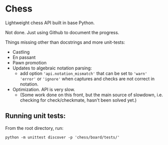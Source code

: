 # Chess

Lightweight chess API built in base Python.

Not done. Just using Github to document the progress.

Things missing other than docstrings and more unit-tests:

- Castling
- En passant
- Pawn promotion
- Updates to algebraic notation parsing:
  - add option `'api.notation_mismatch'` that can be set to `'warn'` `'error'` or `'ignore'` when captures and checks are not correct in notation.
- Optimization. API is very slow.
  - (Some work done on this front, but the main source of slowdown, i.e. checking for check/checkmate, hasn't been solved yet.)

## Running unit tests:

From the root directory, run:

```shell script
python -m unittest discover -p 'chess/board/tests/'
```

